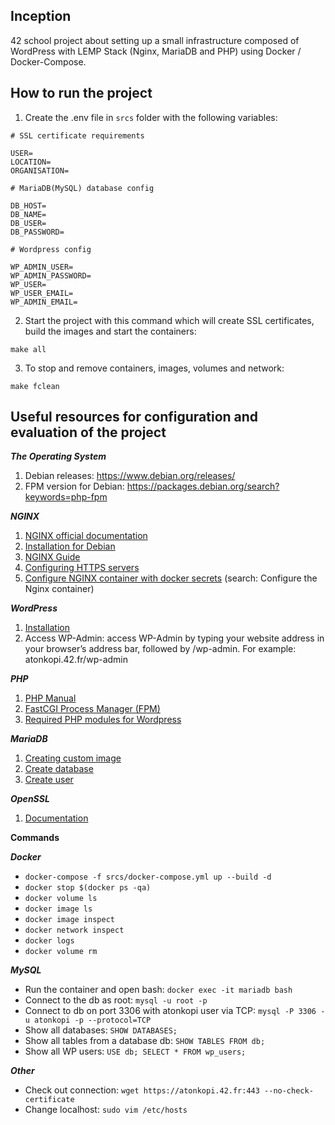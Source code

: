 **Inception**
---
42 school project about setting up a small infrastructure composed of WordPress with LEMP Stack (Nginx, MariaDB and PHP) using Docker / Docker-Compose.

**How to run the project**
---
1. Create the .env file in ```srcs``` folder with the following variables:
```
# SSL certificate requirements

USER=
LOCATION=
ORGANISATION=

# MariaDB(MySQL) database config

DB_HOST=
DB_NAME=
DB_USER=
DB_PASSWORD=

# Wordpress config

WP_ADMIN_USER=
WP_ADMIN_PASSWORD=
WP_USER=
WP_USER_EMAIL=
WP_ADMIN_EMAIL=
```
2. Start the project with this command which will create SSL certificates, build the images and start the containers:
```
make all
```
3. To stop and remove containers, images, volumes and network:
```
make fclean
```

**Useful resources for configuration and evaluation of the project**
---
***The Operating System***
1. Debian releases: https://www.debian.org/releases/
2. FPM version for Debian: https://packages.debian.org/search?keywords=php-fpm

***NGINX***
1. [NGINX official documentation](https://nginx.org/en/docs/)
2. [Installation for Debian](https://nginx.org/en/linux_packages.html#Debian)
3. [NGINX Guide](https://nginx.org/en/docs/beginners_guide.html)
4. [Configuring HTTPS servers](https://nginx.org/en/docs/http/configuring_https_servers.html)
5. [Configure NGINX container with docker secrets](https://docs.docker.com/engine/swarm/secrets/) (search: Configure the Nginx container)

***WordPress***
1. [Installation](https://developer.wordpress.org/advanced-administration/before-install/howto-install/)
2. Access WP-Admin: access WP-Admin by typing your website address in your browser’s address bar, followed by /wp-admin. For example: atonkopi.42.fr/wp-admin

***PHP***
1. [PHP Manual](https://www.php.net/manual/en/index.php)
2. [FastCGI Process Manager (FPM)](https://www.php.net/manual/en/install.fpm.php)
3. [Required PHP modules for Wordpress](https://make.wordpress.org/hosting/handbook/server-environment/#php)

***MariaDB***
1. [Creating custom image](https://mariadb.com/kb/en/creating-a-custom-container-image/)
2. [Create database](https://mariadb.com/kb/en/create-database/)
3. [Create user](https://mariadb.com/kb/en/create-user/)

***OpenSSL***
1. [Documentation](https://docs.openssl.org/master/man1/openssl-req/#options)

**Commands**

***Docker***

- ```docker-compose -f srcs/docker-compose.yml up --build -d```
- ```docker stop $(docker ps -qa)```
- ```docker volume ls```
- ```docker image ls```
- ```docker image inspect```
- ```docker network inspect```
- ```docker logs```
- ```docker volume rm```

***MySQL***

- Run the container and open bash: ```docker exec -it mariadb bash```
- Connect to the db as root: ```mysql -u root -p```
- Connect to db on port 3306 with atonkopi user via TCP: ```mysql -P 3306 -u atonkopi -p --protocol=TCP```
- Show all databases: ```SHOW DATABASES;```
- Show all tables from a database db: ```SHOW TABLES FROM db;```
- Show all WP users: ```USE db; SELECT * FROM wp_users;```

***Other***

- Check out connection: ```wget https://atonkopi.42.fr:443 --no-check-certificate```
- Change localhost: ```sudo vim /etc/hosts```
